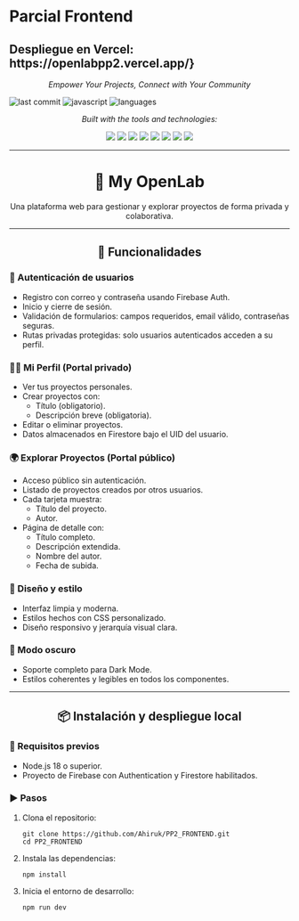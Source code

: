 <h1> Parcial Frontend</h1>

<h2>Despliegue en Vercel: https://openlabpp2.vercel.app/}</h2>

<p align="center"><i>
Empower Your Projects, Connect with Your Community
</i></p>


![last commit](https://img.shields.io/github/last-commit/tuusuario/PP2_FRONTEND?style=flat-square)
![javascript](https://img.shields.io/badge/javascript-57.4%25-blue?style=flat-square)
![languages](https://img.shields.io/github/languages/count/tuusuario/PP2_FRONTEND?style=flat-square)

<p align="center"><i>
Built with the tools and technologies:
</i></p>
<p align="center">


<p align="center">
  <img src="https://img.shields.io/badge/JSON-black?style=for-the-badge&logo=json" />
  <img src="https://img.shields.io/badge/Markdown-black?style=for-the-badge&logo=markdown" />
  <img src="https://img.shields.io/badge/npm-red?style=for-the-badge&logo=npm" />
  <img src="https://img.shields.io/badge/Firebase-orange?style=for-the-badge&logo=firebase" />
  <img src="https://img.shields.io/badge/JavaScript-yellow?style=for-the-badge&logo=javascript" />
  <img src="https://img.shields.io/badge/React-blue?style=for-the-badge&logo=react" />
  <img src="https://img.shields.io/badge/Vite-purple?style=for-the-badge&logo=vite" />
  <img src="https://img.shields.io/badge/ESLint-indigo?style=for-the-badge&logo=eslint" />
</p>
 
 --------------------------------------------------------
 <h1 align="center">🧪 My OpenLab</h1>

<p align="center">Una plataforma web para gestionar y explorar proyectos de forma privada y colaborativa.</p>

---
<h2 align="center">🚀 Funcionalidades</h2>

<h3>🔐 Autenticación de usuarios</h3>

<ul>
  <li>Registro con correo y contraseña usando Firebase Auth.</li>
  <li>Inicio y cierre de sesión.</li>
  <li>Validación de formularios: campos requeridos, email válido, contraseñas seguras.</li>
  <li>Rutas privadas protegidas: solo usuarios autenticados acceden a su perfil.</li>
</ul>

<h3>🧑‍💼 Mi Perfil (Portal privado)</h3>

<ul>
  <li>Ver tus proyectos personales.</li>
  <li>Crear proyectos con:
    <ul>
      <li>Título (obligatorio).</li>
      <li>Descripción breve (obligatoria).</li>
    </ul>
  </li>
  <li>Editar o eliminar proyectos.</li>
  <li>Datos almacenados en Firestore bajo el UID del usuario.</li>
</ul>

<h3>🌍 Explorar Proyectos (Portal público)</h3>

<ul>
  <li>Acceso público sin autenticación.</li>
  <li>Listado de proyectos creados por otros usuarios.</li>
  <li>Cada tarjeta muestra:
    <ul>
      <li>Título del proyecto.</li>
      <li>Autor.</li>
    </ul>
  </li>
  <li>Página de detalle con:
    <ul>
      <li>Título completo.</li>
      <li>Descripción extendida.</li>
      <li>Nombre del autor.</li>
      <li>Fecha de subida.</li>
    </ul>
  </li>
</ul>

<h3>🎨 Diseño y estilo</h3>

<ul>
  <li>Interfaz limpia y moderna.</li>
  <li>Estilos hechos con CSS personalizado.</li>
  <li>Diseño responsivo y jerarquía visual clara.</li>
</ul>

<h3>🌙 Modo oscuro</h3>

<ul>
  <li>Soporte completo para Dark Mode.</li>
  <li>Estilos coherentes y legibles en todos los componentes.</li>
</ul>

<hr/>


<h2 align="center">📦 Instalación y despliegue local</h2>

<h3>🔧 Requisitos previos</h3>

<ul>
  <li>Node.js 18 o superior.</li>
  <li>Proyecto de Firebase con Authentication y Firestore habilitados.</li>
</ul>

<h3>▶️ Pasos</h3>

<ol>
  <li>Clona el repositorio:
  
  <pre><code>git clone https://github.com/Ahiruk/PP2_FRONTEND.git
cd PP2_FRONTEND</code></pre></li>

  <li>Instala las dependencias:
  
  <pre><code>npm install</code></pre></li>

  <li>Inicia el entorno de desarrollo:
  
  <pre><code>npm run dev</code></pre></li>
</ol>

